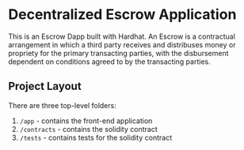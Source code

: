 # Decentralized Escrow Application

This is an Escrow Dapp built with Hardhat. An Escrow is a contractual arrangement in which a third party receives and distribuses money or propriety for the primary transacting parties, with the disbursement dependent on conditions agreed to by the transacting parties.

## Project Layout

There are three top-level folders:

1. `/app` - contains the front-end application
2. `/contracts` - contains the solidity contract
3. `/tests` - contains tests for the solidity contract
